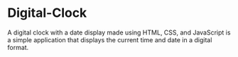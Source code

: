 # Digital-Clock
A digital clock with a date display made using HTML, CSS, and JavaScript is a simple application that displays the current time and date in a digital format. 
